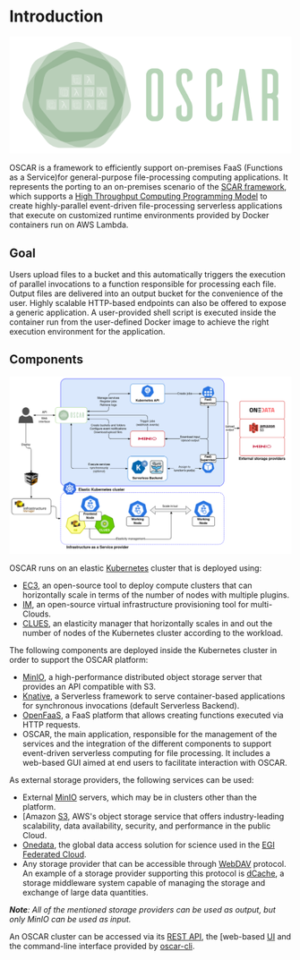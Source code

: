 # Introduction

![OSCAR-logo](images/oscar3.png)

OSCAR is a framework to efficiently support on-premises FaaS (Functions as a
Service)for general-purpose file-processing computing applications.
It represents the porting to an on-premises scenario of the
[SCAR framework](https://github.com/grycap/scar), which supports a
[High Throughput Computing Programming Model](https://scar.readthedocs.io/en/latest/prog_model.html)
to create highly-parallel event-driven file-processing serverless applications
that execute on customized runtime environments provided by Docker containers
run on AWS Lambda.

## Goal

Users upload files to a bucket and this automatically triggers the execution
of parallel invocations to a function responsible for processing each file.
Output files are delivered into an output bucket for the convenience of the
user. Highly scalable HTTP-based endpoints can also be offered to expose a generic
application. A user-provided shell script is executed inside
the container run from the user-defined Docker image to achieve the
right execution environment for the application.

## Components

![oscar arch](images/oscar-arch.png)

OSCAR runs on an elastic [Kubernetes](http://kubernetes.io) cluster that is
deployed using:

- [EC3](http://www.grycap.upv.es/ec3), an open-source tool to deploy compute
    clusters that can horizontally scale in terms of the number of nodes with multiple
    plugins.
- [IM](http://www.grycap.upv.es/im), an open-source virtual infrastructure
    provisioning tool for multi-Clouds.
- [CLUES](http://github.com/grycap/clues), an elasticity manager that
    horizontally scales in and out the number of nodes of the Kubernetes
    cluster according to the workload.

The following components are deployed inside the Kubernetes cluster in order
to support the OSCAR platform:
- [MinIO](https://min.io), a high-performance distributed object storage
    server that provides an API compatible with S3.
- [Knative](https://knative.dev), a Serverless framework to serve
    container-based applications for synchronous invocations (default
    Serverless Backend).
- [OpenFaaS](https://www.openfaas.com/), a FaaS platform that allows creating
    functions executed via HTTP requests.
- OSCAR, the main application, responsible for the management of the services
    and the integration of the different components to support event-driven
    serverless computing for file processing. It includes a web-based GUI aimed
    at end users to facilitate interaction with OSCAR.

As external storage providers, the following services can be used:

- External [MinIO](https://min.io) servers, which may be in clusters other
    than the platform.
- [Amazon [S3](https://aws.amazon.com/s3/), AWS's object storage
    service that offers industry-leading scalability, data availability,
    security, and performance in the public Cloud.
- [Onedata](https://onedata.org/), the global data access solution for science
    used in the [EGI Federated Cloud](https://datahub.egi.eu/).
- Any storage provider that can be accessible through
    [WebDAV](http://www.webdav.org/) protocol. An example of a storage provider
    supporting this protocol is [dCache](https://dcache.org/), a storage
    middleware system capable of managing the storage and exchange of large data
    quantities.

***Note**: All of the mentioned storage providers can be used as output, but
only MinIO can be used as input.*

An OSCAR cluster can be accessed via its
[REST API](https://grycap.github.io/oscar/api/), the
[web-based [UI](https://github.com/grycap/oscar/tree/master/ui) and the command-line interface provided by
[oscar-cli](https://github.com/grycap/oscar-cli).
